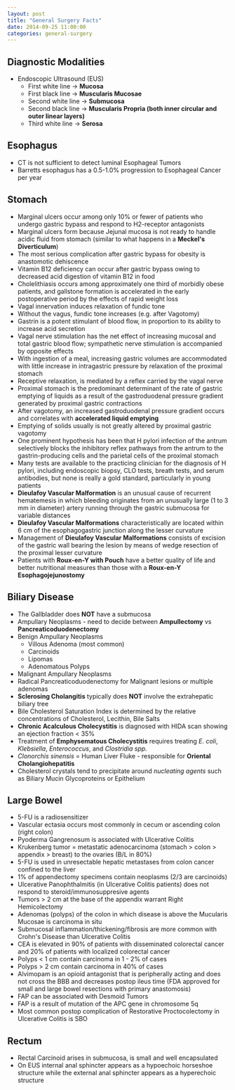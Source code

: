```yaml
---
layout: post
title: "General Surgery Facts"
date: 2014-09-25 11:00:00
categories: general-surgery
---
```


## Diagnostic Modalities

* Endoscopic Ultrasound (EUS)
  * First white line &#8594; **Mucosa**
  * First black line &#8594; **Muscularis Mucosae**
  * Second white line &#8594; **Submucosa**
  * Second black line &#8594; **Muscularis Propria (both inner circular and outer linear layers)**
  * Third white line &#8594; **Serosa**

## Esophagus

* CT is not sufficient to detect luminal Esophageal Tumors
* Barretts esophagus has a 0.5-1.0% progression to Esophageal Cancer per year

## Stomach

* Marginal ulcers occur among only 10% or fewer of patients who undergo gastric bypass and respond to H2-receptor antagonists
* Marginal ulcers form because Jejunal mucosa is not ready to handle acidic fluid from stomach (similar to what happens in a **Meckel's Diverticulum**)
* The most serious complication after gastric bypass for obesity is anastomotic dehiscence
* Vitamin B12 deficiency can occur after gastric bypass owing to decreased acid digestion of vitamin B12 in food
* Cholelithiasis occurs among approximately one third of morbidly obese patients, and gallstone formation is accelerated in the early postoperative period by the effects of rapid weight loss
* Vagal innervation induces relaxation of fundic tone
* Without the vagus, fundic tone increases (e.g. after Vagotomy)
* Gastrin is a potent stimulant of blood flow, in proportion to its ability to increase acid secretion
* Vagal nerve stimulation has the net effect of increasing mucosal and total gastric blood flow; sympathetic nerve stimulation is accompanied by opposite effects
* With ingestion of a meal, increasing gastric volumes are accommodated with little increase in intragastric pressure by relaxation of the proximal stomach
* Receptive relaxation, is mediated by a reflex carried by the vagal nerve
* Proximal stomach is the predominant determinant of the rate of gastric emptying of liquids as a result of the gastroduodenal pressure gradient generated by proximal gastric contractions
* After vagotomy, an increased gastroduodenal pressure gradient occurs and correlates with **accelerated liquid emptying**
* Emptying of solids usually is not greatly altered by proximal gastric vagotomy
* One prominent hypothesis has been that H pylori infection of the antrum selectively blocks the inhibitory reflex pathways from the antrum to the gastrin-producing cells and the parietal cells of the proximal stomach
* Many tests are available to the practicing clinician for the diagnosis of H pylori, including endoscopic biopsy, CLO tests, breath tests, and serum antibodies, but none is really a gold standard, particularly in young patients
* **Dieulafoy Vascular Malformation** is an unusual cause of recurrent hematemesis in which bleeding originates from an unusually large (1 to 3 mm in diameter) artery running through the gastric submucosa for variable distances
* **Dieulafoy Vascular Malformations** characteristically are located within 6 cm of the esophagogastric junction along the lesser curvature
* Management of **Dieulafoy Vascular Malformations** consists of excision of the gastric wall bearing the lesion by means of wedge resection of the proximal lesser curvature
* Patients with **Roux-en-Y with Pouch** have a better quality of life and better nutritional measures than those with a **Roux-en-Y Esophagojejunostomy**

## Biliary Disease

* The Gallbladder does **NOT** have a submucosa
* Ampullary Neoplasms - need to decide between **Ampullectomy** vs **Pancreaticoduodenectomy**
* Benign Ampullary Neoplasms
  * Villous Adenoma (most common)
  * Carcinoids
  * Lipomas
  * Adenomatous Polyps
* Malignant Ampullary Neoplasms
* Radical Pancreaticoduodenectomy for Malignant lesions or multiple adenomas
* **Sclerosing Cholangitis** typically does **NOT** involve the extrahepatic biliary tree
* Bile Cholesterol Saturation Index is determined by the relative concentrations of Cholesterol, Lecithin, Bile Salts
* **Chronic Acalculous Cholecystitis** is diagnosed with HIDA scan showing an ejection fraction &lt; 35%
* Treatment of **Emphysematous Cholecystitis** requires treating *E. coli*, *Klebsiella*, *Enterococcus*, and *Clostridia spp.*
* *Clonorchis sinensis* = Human Liver Fluke - responsible for **Oriental Cholangiohepatitis**
* Cholesterol crystals tend to precipitate around *nucleating agents* such as Biliary Mucin Glycoproteins or Epithelium

## Large Bowel

* 5-FU is a radiosensitizer
* Vascular ectasia occurs most commonly in cecum or ascending colon (right colon)
* Pyoderma Gangrenosum is associated with Ulcerative Colitis
* Krukenberg tumor = metastatic adenocarcinoma (stomach > colon > appendix > breast) to the ovaries (B/L in 80%)
* 5-FU is used in unresectable hepatic metastases from colon cancer confined to the liver
* 1% of appendectomy specimens contain neoplasms (2/3 are carcinoids)
* Ulcerative Panophthalmitis (in Ulcerative Colitis patients) does not respond to steroid/immunosuppresive agents
* Tumors &gt; 2 cm at the base of the appendix warrant Right Hemicolectomy
* Adenomas (polyps) of the colon in which disease is above the Mucularis Mucosae is carcinoma in situ
* Submucosal inflammation/thickening/fibrosis are more common with Crohn\'s Disease than Ulcerative Colitis
* CEA is elevated in 90% of patients with disseminated colorectal cancer and 20% of patients with localized colorectal cancer
* Polyps &lt; 1 cm contain carcinoma in 1 - 2% of cases
* Polyps &gt; 2 cm contain carcinoma in 40% of cases
* Alvimopam is an opioid antagonist that is peripherally acting and does not cross the BBB and decreases postop ileus time (FDA approved for small and large bowel resections with primary anastomosis)
* FAP can be associated with Desmoid Tumors
* FAP is a result of mutation of the APC gene in chromosome 5q
* Most common postop complication of Restorative Proctocolectomy in Ulcerative Colitis is SBO

## Rectum

* Rectal Carcinoid arises in submucosa, is small and well encapsulated
* On EUS internal anal sphincter appears as a hypoechoic horseshoe structure while the external anal sphincter appears as a hyperechoic structure

